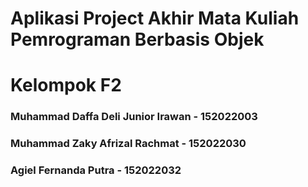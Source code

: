 # Aplikasi Project Akhir Mata Kuliah Pemrograman Berbasis Objek

# Kelompok F2
### Muhammad Daffa Deli Junior Irawan - 152022003
### Muhammad Zaky Afrizal Rachmat - 152022030
### Agiel Fernanda Putra - 152022032
